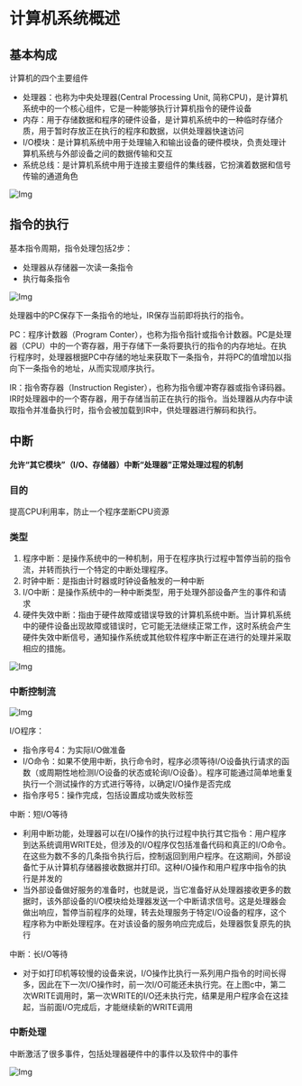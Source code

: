 # 计算机系统概述

## 基本构成

计算机的四个主要组件
- 处理器：也称为中央处理器(Central Processing Unit, 简称CPU)，是计算机系统中的一个核心组件，它是一种能够执行计算机指令的硬件设备
- 内存：用于存储数据和程序的硬件设备，是计算机系统中的一种临时存储介质，用于暂时存放正在执行的程序和数据，以供处理器快速访问
- I/O模块：是计算机系统中用于处理输入和输出设备的硬件模块，负责处理计算机系统与外部设备之间的数据传输和交互
- 系统总线：是计算机系统中用于连接主要组件的集线器，它扮演着数据和信号传输的通道角色


![Img](https://cdn.jsdelivr.net/gh/zhangyufeng0123/ImageHosting/img/yank-note-picgo-img-20230516203050.png)

## 指令的执行
基本指令周期，指令处理包括2步：
- 处理器从存储器一次读一条指令
- 执行每条指令

![Img](https://cdn.jsdelivr.net/gh/zhangyufeng0123/ImageHosting/img/yank-note-picgo-img-20230516204104.png)

处理器中的PC保存下一条指令的地址，IR保存当前即将执行的指令。

PC：程序计数器（Program Conter），也称为指令指针或指令计数器。PC是处理器（CPU）中的一个寄存器，用于存储下一条将要执行的指令的内存地址。在执行程序时，处理器根据PC中存储的地址来获取下一条指令，并将PC的值增加以指向下一条指令的地址，从而实现顺序执行。
    
IR：指令寄存器（Instruction Register），也称为指令缓冲寄存器或指令译码器。IR时处理器中的一个寄存器，用于存储当前正在执行的指令。当处理器从内存中读取指令并准备执行时，指令会被加载到IR中，供处理器进行解码和执行。

## 中断

**允许“其它模块”（I/O、存储器）中断“处理器”正常处理过程的机制**

### 目的

提高CPU利用率，防止一个程序垄断CPU资源

### 类型

1. 程序中断：是操作系统中的一种机制，用于在程序执行过程中暂停当前的指令流，并转而执行一个特定的中断处理程序。
2. 时钟中断：是指由计时器或时钟设备触发的一种中断
3. I/O中断：是操作系统中的一种中断类型，用于处理外部设备产生的事件和请求
4. 硬件失效中断：指由于硬件故障或错误导致的计算机系统中断。当计算机系统中的硬件设备出现故障或错误时，它可能无法继续正常工作，这时系统会产生硬件失效中断信号，通知操作系统或其他软件程序中断正在进行的处理并采取相应的措施。

![Img](https://cdn.jsdelivr.net/gh/zhangyufeng0123/ImageHosting/img/yank-note-picgo-img-20230516204925.png)

### 中断控制流

![Img](https://cdn.jsdelivr.net/gh/zhangyufeng0123/ImageHosting/img/yank-note-picgo-img-20230516210016.png)

I/O程序：
- 指令序号4：为实际I/O做准备
- I/O命令：如果不使用中断，执行命令时，程序必须等待I/O设备执行请求的函数（或周期性地检测I/O设备的状态或轮询I/O设备）。程序可能通过简单地重复执行一个测试操作的方式进行等待，以确定I/O操作是否完成
- 指令序号5：操作完成，包括设置成功或失败标签

中断：短I/O等待
- 利用中断功能，处理器可以在I/O操作的执行过程中执行其它指令：用户程序到达系统调用WRITE处，但涉及的I/O程序仅包括准备代码和真正的I/O命令。在这些为数不多的几条指令执行后，控制返回到用户程序。在这期间，外部设备忙于从计算机存储器接收数据并打印。这种I/O操作和用户程序中指令的执行是并发的
- 当外部设备做好服务的准备时，也就是说，当它准备好从处理器接收更多的数据时，该外部设备的I/O模块给处理器发送一个中断请求信号。这是处理器会做出响应，暂停当前程序的处理，转去处理服务于特定I/O设备的程序，这个程序称为中断处理程序。在对该设备的服务响应完成后，处理器恢复原先的执行

中断：长I/O等待
- 对于如打印机等较慢的设备来说，I/O操作比执行一系列用户指令的时间长得多，因此在下一次I/O操作时，前一次I/O可能还未执行完。在上图c中，第二次WRITE调用时，第一次WRITE的I/O还未执行完，结果是用户程序会在这挂起，当前面I/O完成后，才能继续新的WRITE调用

### 中断处理

中断激活了很多事件，包括处理器硬件中的事件以及软件中的事件

![Img](https://cdn.jsdelivr.net/gh/zhangyufeng0123/ImageHosting/img/yank-note-picgo-img-20230516211026.png)

